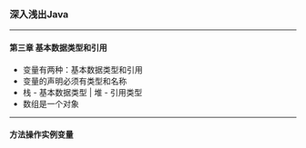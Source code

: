 ### 深入浅出Java 
----
#### 第三章 基本数据类型和引用
- 变量有两种：基本数据类型和引用
- 变量的声明必须有类型和名称
- 栈 - 基本数据类型 | 堆 - 引用类型
- 数组是一个对象

----
#### 方法操作实例变量
